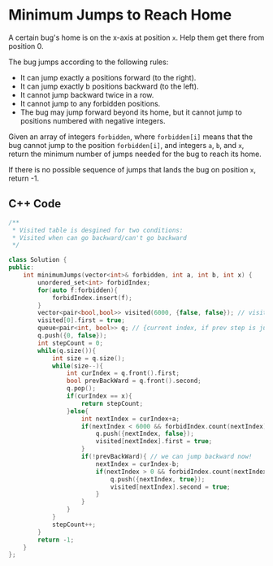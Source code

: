# Minimum Jumps to Reach Home

A certain bug's home is on the x-axis at position `x`. Help them get there from position 0.

The bug jumps according to the following rules:

- It can jump exactly a positions forward (to the right).
- It can jump exactly b positions backward (to the left).
- It cannot jump backward twice in a row.
- It cannot jump to any forbidden positions.
- The bug may jump forward beyond its home, but it cannot jump to positions numbered with negative integers.

Given an array of integers `forbidden`, where `forbidden[i]` means that the bug cannot jump to the position `forbidden[i]`, and integers `a`, `b`, and `x`, return the minimum number of jumps needed for the bug to reach its home. 

If there is no possible sequence of jumps that lands the bug on position `x`, return -1.

## C++ Code

````cpp
/**
 * Visited table is desgined for two conditions:
 * Visited when can go backward/can't go backward
 */

class Solution {
public:
    int minimumJumps(vector<int>& forbidden, int a, int b, int x) {
        unordered_set<int> forbidIndex;
        for(auto f:forbidden){
            forbidIndex.insert(f);
        }
        vector<pair<bool,bool>> visited(6000, {false, false}); // visited when can go back, when can't
        visited[0].first = true;
        queue<pair<int, bool>> q; // {current index, if prev step is jump backward}
        q.push({0, false});
        int stepCount = 0;
        while(q.size()){
            int size = q.size();
            while(size--){
                int curIndex = q.front().first;
                bool prevBackWard = q.front().second;
                q.pop();
                if(curIndex == x){
                    return stepCount;
                }else{
                    int nextIndex = curIndex+a;
                    if(nextIndex < 6000 && forbidIndex.count(nextIndex)==0 && !visited[nextIndex].first){
                        q.push({nextIndex, false});
                        visited[nextIndex].first = true;
                    }
                    if(!prevBackWard){ // we can jump backward now!
                        nextIndex = curIndex-b;
                        if(nextIndex > 0 && forbidIndex.count(nextIndex)==0 && !visited[nextIndex].second){
                            q.push({nextIndex, true});
                            visited[nextIndex].second = true;
                        }
                    }
                }
            }
            stepCount++;
        }
        return -1;
    }
};

````
